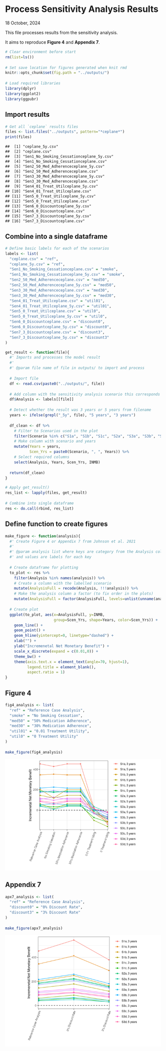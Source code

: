 Process Sensitivity Analysis Results
================
18 October, 2024

This file processes results from the sensitivity analysis.

It aims to reproduce **Figure 4** and **Appendix 7**.

``` r
# Clear environment before start
rm(list=ls())

# Set save location for figures generated when knit rmd
knitr::opts_chunk$set(fig.path = "../outputs/")

# Load required libraries
library(dplyr)
library(ggplot2)
library(ggpubr)
```

## Import results

``` r
# Get all `ceplane` results files
files <- list.files("../outputs", pattern="*ceplane*")
print(files)
```

    ##  [1] "ceplane_5y.csv"                         
    ##  [2] "ceplane.csv"                            
    ##  [3] "Sen1_No_Smoking_Cessationceplane_5y.csv"
    ##  [4] "Sen1_No_Smoking_Cessationceplane.csv"   
    ##  [5] "Sen2_50_Med_Adherenceceplane_5y.csv"    
    ##  [6] "Sen2_50_Med_Adherenceceplane.csv"       
    ##  [7] "Sen3_30_Med_Adherenceceplane_5y.csv"    
    ##  [8] "Sen3_30_Med_Adherenceceplane.csv"       
    ##  [9] "Sen4_01_Treat_Utilceplane_5y.csv"       
    ## [10] "Sen4_01_Treat_Utilceplane.csv"          
    ## [11] "Sen5_0_Treat_Utilceplane_5y.csv"        
    ## [12] "Sen5_0_Treat_Utilceplane.csv"           
    ## [13] "Sen6_0_Discountceplane_5y.csv"          
    ## [14] "Sen6_0_Discountceplane.csv"             
    ## [15] "Sen7_3_Discountceplane_5y.csv"          
    ## [16] "Sen7_3_Discountceplane.csv"

## Combine into a single dataframe

``` r
# Define basic labels for each of the scenarios
labels <- list(
  "ceplane.csv" = "ref",
  "ceplane_5y.csv" = "ref",
  "Sen1_No_Smoking_Cessationceplane.csv" = "smoke",
  "Sen1_No_Smoking_Cessationceplane_5y.csv" = "smoke",
  "Sen2_50_Med_Adherenceceplane.csv" = "med50",
  "Sen2_50_Med_Adherenceceplane_5y.csv" = "med50",
  "Sen3_30_Med_Adherenceceplane.csv" = "med30",
  "Sen3_30_Med_Adherenceceplane_5y.csv" = "med30",
  "Sen4_01_Treat_Utilceplane.csv" = "util01",
  "Sen4_01_Treat_Utilceplane_5y.csv" = "util01",
  "Sen5_0_Treat_Utilceplane.csv" = "util0",
  "Sen5_0_Treat_Utilceplane_5y.csv" = "util0",
  "Sen6_0_Discountceplane.csv" = "discount0",
  "Sen6_0_Discountceplane_5y.csv" = "discount0",
  "Sen7_3_Discountceplane.csv" = "discount3",
  "Sen7_3_Discountceplane_5y.csv" = "discount3"
)
```

``` r
get_result <- function(file){
  #' Imports and processes the model result
  #' 
  #' @param file name of file in outputs/ to import and process

  # Import file
  df <- read.csv(paste0("../outputs/", file))

  # Add column with the sensitivity analysis scenario this corresponds to
  df$Analysis <- labels[[file]]

  # Detect whether the result was 3 years or 5 years from filename
  years <- ifelse(grepl("_5y", file), "5 years", "3 years")

  df_clean <- df %>%
    # Filter to Scenarios used in the plot
    filter(Scenario %in% c("S1a", "S1b", "S1c", "S2a", "S3a", "S3b", "S3c", "S3d")) %>%
    # Make column with scenario and years
    mutate(Years = years,
           Scen_Yrs = paste0(Scenario, ", ", Years)) %>%
    # Select required columns
    select(Analysis, Years, Scen_Yrs, INMB)

  return(df_clean)
}
```

``` r
# Apply get_result()
res_list <- lapply(files, get_result)

# Combine into single dataframe
res <- do.call(rbind, res_list)
```

## Define function to create figures

``` r
make_figure <- function(analysis){
  #' Create Figure 4 or Appendix 7 from Johnson et al. 2021
  #' 
  #' @param analysis list where keys are category from the Analysis column,
  #' and values are labels for each key

  # Create dataframe for plotting
  to_plot <- res %>%
    filter(Analysis %in% names(analysis)) %>%
    # Create a column with the labelled scenario
    mutate(AnalysisFull = recode(Analysis, !!!analysis)) %>%
    # Make the analysis column a factor (to fix order in the plots)
    mutate(AnalysisFull = factor(AnalysisFull, levels=unlist(unname(analysis))))
  
  # Create plot
  ggplot(to_plot, aes(x=AnalysisFull, y=INMB,
                      group=Scen_Yrs, shape=Years, color=Scen_Yrs)) +
    geom_line() +
    geom_point() +
    geom_hline(yintercept=0, linetype="dashed") +
    xlab("") +
    ylab("Incremenetal Net Monetary Benefit") +
    scale_x_discrete(expand = c(0.01,0)) +
    theme_bw() +
    theme(axis.text.x = element_text(angle=70, hjust=1),
          legend.title = element_blank(),
          aspect.ratio = 1)
}
```

## Figure 4

``` r
fig4_analysis <- list(
  "ref" = "Reference Case Analysis",
  "smoke" = "No Smoking Cessation",
  "med50" = "50% Medication Adherence",
  "med30" = "30% Medication Adherence",
  "util01" = "0.01 Treatment Utility",
  "util0" = "0 Treatment Utility"
)

make_figure(fig4_analysis)
```

![](../outputs/fig4-1.png)<!-- -->

## Appendix 7

``` r
apx7_analysis <- list(
  "ref" = "Reference Case Analysis",
  "discount0" = "0% Discount Rate",
  "discount3" = "3% Discount Rate"
)

make_figure(apx7_analysis)
```

![](../outputs/appendix7-1.png)<!-- -->

